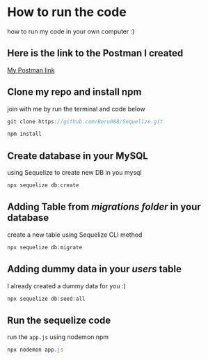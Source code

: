 
# How to run the code
how to run my code in your own computer :)

## Here is the link to the Postman I created
[My Postman link](https://documenter.getpostman.com/view/28599086/2s9YJW5RJp)

## Clone my repo and install npm
join with me by run the terminal and code below
```javascript
git clone https://github.com/Beru088/Sequelize.git
```
```javascript
npm install
```

## Create database in your **MySQL**
using Sequelize to create new DB in you mysql
```javascript
npx sequelize db:create
```

## Adding Table from *migrations folder* in your database
create a new table using Sequelize CLI method
```javascript
npx sequelize db:migrate
```

## Adding dummy data in your *users* table
I already created a dummy data for you :)
```javascript
npx sequelize db:seed:all
```

## Run the sequelize code
run the `app.js` using nodemon npm
```javascript
npx nodemon app.js
```
